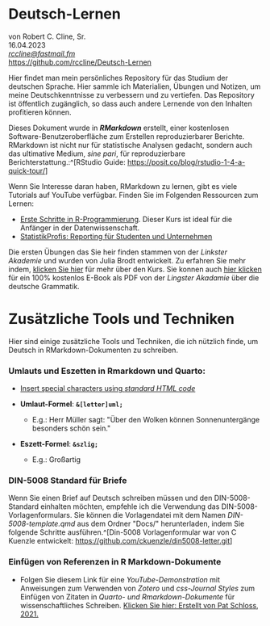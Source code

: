 # Deutsch-Lernen   
von Robert C. Cline, Sr.  
16.04.2023  
*rccline@fastmail.fm*  
<https://github.com/rccline/Deutsch-Lernen>

Hier findet man mein persönliches Repository für das Studium der deutschen Sprache. Hier sammle ich Materialien, Übungen und Notizen, um meine Deutschkenntnisse zu verbessern und zu vertiefen. Das Repository ist öffentlich zugänglich, so dass auch andere Lernende von den Inhalten profitieren können.

Dieses Dokument wurde in ***RMarkdown*** erstellt, einer kostenlosen Software-Benutzeroberfläche zum Erstellen reproduzierbarer Berichte. RMarkdown ist nicht nur für statistische Analysen gedacht, sondern auch das ultimative Medium, *sine pari*, für reproduzierbare Berichterstattung.:^[RStudio Guide: <https://posit.co/blog/rstudio-1-4-a-quick-tour/>]

Wenn Sie Interesse daran haben, RMarkdown zu lernen, gibt es viele Tutorials auf YouTube verfügbar. Finden Sie im Folgenden Ressourcen zum Lernen:  

* [Erste Schritte in R-Programmierung](https://www.udemy.com/course/erste-schritte-in-r-programmierung/). Dieser Kurs ist ideal für die Anfänger in der Datenwissenschaft.  
* [StatistikProfis: Reporting f&uuml;r Studenten und Unternehmen](https://www.statistikprofis.com/post/r-markdown)



Die ersten Übungen das Sie heir finden stammen von der *Linkster Akademie* und wurden von Julia Brodt entwickelt. Zu erfahren Sie mehr indem,  [klicken Sie hier](https://www.youtube.com/watch?v=t-9IF5JR7o4&t=3945s) f&uuml;r mehr &uuml;ber den Kurs. Sie konnen auch [hier klicken](https://lingster.de/1x1grammatik/) f&uuml;r ein 100% kostenlos E-Book als PDF von der *Lingster Akadamie* &uuml;ber die deutsche Grammatik.   



# Zusätzliche Tools und Techniken

Hier sind einige zusätzliche Tools und Techniken, die ich nützlich finde, um Deutsch in RMarkdown-Dokumenten zu schreiben.

### Umlauts und Eszetten in Rmarkdown und Quarto:    

* [Insert special characters using *standard HTML code*](https://en.wikipedia.org/wiki/List_of_XML_and_HTML_character_entity_references)

* **Umlaut-Formel**: **`&[letter]uml;`**   
  - E.g.: Herr M&uuml;ller sagt: "&Uuml;ber den Wolken k&ouml;nnen Sonnenunterg&auml;nge 
besonders sch&ouml;n sein." 

* **Eszett-Formel**:  **`&szlig;`**
  - E.g.:  Gro&szlig;artig  

### DIN-5008 Standard f&uuml;r Briefe

Wenn Sie einen Brief auf Deutsch schreiben müssen und den DIN-5008-Standard einhalten möchten, empfehle ich die Verwendung das DIN-5008-Vorlagenformulars. Sie können die Vorlagendatei mit dem Namen *DIN-5008-template.qmd* aus dem Ordner "Docs/" herunterladen, indem Sie folgende Schritte ausführen.^[Din-5008 Vorlagenformular war von C Kuenzle entwickelt: <https://github.com/ckuenzle/din5008-letter.git>] 


### Einfügen von Referenzen in R Markdown-Dokumente  

* Folgen Sie diesem Link für eine *YouTube-Demonstration* mit Anweisungen zum Verwenden von *Zotero* und *css-Journal Styles* zum Einfügen von Zitaten in *Quarto- und Rmarkdown-Dokumente* für wissenschaftliches Schreiben. [Klicken Sie hier: Erstellt von Pat Schloss, 2021.](https://www.youtube.com/watch?v=yk54_j3-4RM&t=860s)

